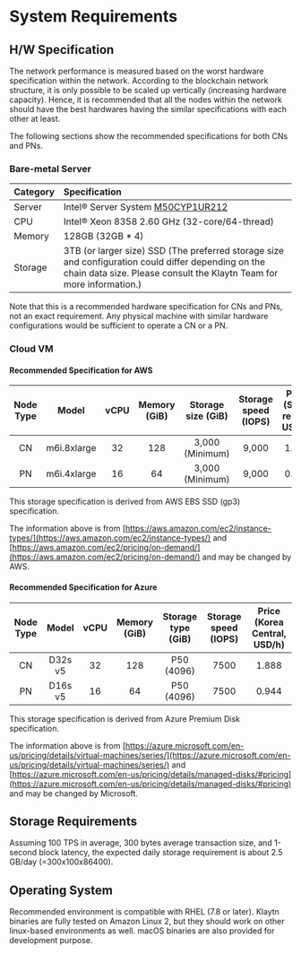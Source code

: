 # System Requirements <a id="system-requirements"></a>

## H/W Specification <a id="h-w-specification"></a>

The network performance is measured based on the worst hardware specification within the network. According to the blockchain network structure, it is only possible to be scaled up vertically \(increasing hardware capacity\). Hence, it is recommended that all the nodes within the network should have the best hardwares having the similar specifications with each other at least.

The following sections show the recommended specifications for both CNs and PNs.

### Bare-metal Server <a id="bare-metal-server"></a>

| Category | Specification                                                                                                                                                               |
|:-------- |:--------------------------------------------------------------------------------------------------------------------------------------------------------------------------- |
| Server   | Intel® Server System [M50CYP1UR212](https://www.intel.sg/content/www/xa/en/products/sku/214842/intel-server-system-m50cyp1ur212/specifications.html)                        |
| CPU      | Intel® Xeon 8358 2.60 GHz \(32-core/64-thread\)                                                                                                                           |
| Memory   | 128GB \(32GB \* 4\)                                                                                                                                                     |
| Storage  | 3TB (or larger size) SSD (The preferred storage size and configuration could differ depending on the chain data size. Please consult the Klaytn Team for more information.) |

Note that this is a recommended hardware specification for CNs and PNs, not an exact requirement. Any physical machine with similar hardware configurations would be sufficient to operate a CN or a PN.

### Cloud VM <a id="cloud-vm"></a>

#### Recommended Specification for AWS<a id="recommended-specification-for-aws"></a>

| Node Type |    Model    | vCPU | Memory \(GiB\) | Storage size \(GiB\) | Storage speed \(IOPS\) | Price \(Seoul region, USD/h\) |
|:---------:|:-----------:|:----:|:----------------:|:----------------------:|:------------------------:|:-------------------------------:|
|    CN     | m6i.8xlarge |  32  |       128        |    3,000 (Minimum)     |          9,000           |              1.888              |
|    PN     | m6i.4xlarge |  16  |        64        |    3,000 (Minimum)     |          9,000           |              0.944              |

This storage specification is derived from AWS EBS SSD (gp3) specification.

The information above is from [https://aws.amazon.com/ec2/instance-types/](https://aws.amazon.com/ec2/instance-types/) and [https://aws.amazon.com/ec2/pricing/on-demand/](https://aws.amazon.com/ec2/pricing/on-demand/) and may be changed by AWS.

#### Recommended Specification for Azure<a id="recommended-specification-for-azure"></a>

| Node Type |  Model  | vCPU | Memory \(GiB\) | Storage type \(GiB\) | Storage speed \(IOPS\) | Price \(Korea Central, USD/h\) |
|:---------:|:-------:|:----:|:----------------:|:----------------------:|:------------------------:|:--------------------------------:|
|    CN     | D32s v5 |  32  |       128        |       P50 (4096)       |           7500           |              1.888               |
|    PN     | D16s v5 |  16  |        64        |       P50 (4096)       |           7500           |              0.944               |

This storage specification is derived from Azure Premium Disk specification.

The information above is from [https://azure.microsoft.com/en-us/pricing/details/virtual-machines/series/](https://azure.microsoft.com/en-us/pricing/details/virtual-machines/series/) and [https://azure.microsoft.com/en-us/pricing/details/managed-disks/#pricing](https://azure.microsoft.com/en-us/pricing/details/managed-disks/#pricing) and may be changed by Microsoft.

## Storage Requirements <a id="storage-requirements"></a>

Assuming 100 TPS in average, 300 bytes average transaction size, and 1-second block latency, the expected daily storage requirement is about 2.5 GB/day \(=300x100x86400\).

## Operating System <a id="operating-system"></a>

Recommended environment is compatible with RHEL (7.8 or later). Klaytn binaries are fully tested on Amazon Linux 2, but they should work on other linux-based environments as well. macOS binaries are also provided for development purpose.
